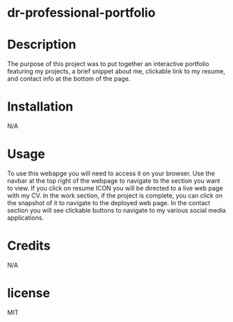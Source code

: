 # dr-professional-portfolio

# Description

The purpose of this project was to put together an interactive portfolio featuring my projects, a brief snippet about me, clickable link to my resume, and contact info at the bottom of the page.

# Installation 

N/A

# Usage

To use this webapge you will need to access it on your browser. Use the navbar at the top right of the webpage to navigate to the section you want to view. If you click on resume ICON you will be directed to a live web page with my CV. In the work section, if the project is complete, you can click on the snapshot of it to navigate to the deployed web page. In the contact section you will see clickable buttons to navigate to my various social media applications. 

# Credits

N/A

# license

MIT


